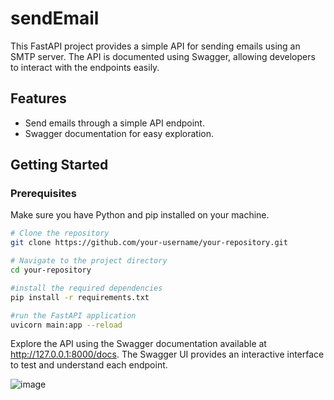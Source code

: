 # sendEmail


This FastAPI project provides a simple API for sending emails using an SMTP server. The API is documented using Swagger, allowing developers to interact with the endpoints easily.

## Features

- Send emails through a simple API endpoint.
- Swagger documentation for easy exploration.

## Getting Started

### Prerequisites

Make sure you have Python and pip installed on your machine.

```bash
# Clone the repository
git clone https://github.com/your-username/your-repository.git

# Navigate to the project directory
cd your-repository

#install the required dependencies
pip install -r requirements.txt

#run the FastAPI application
uvicorn main:app --reload
```

Explore the API using the Swagger documentation available at http://127.0.0.1:8000/docs. The Swagger UI provides an interactive interface to test and understand each endpoint.

![image](https://github.com/beyzakercek/sendEmail/assets/79270344/745b9139-977f-4243-8b4d-b4fc818fa9e5)


